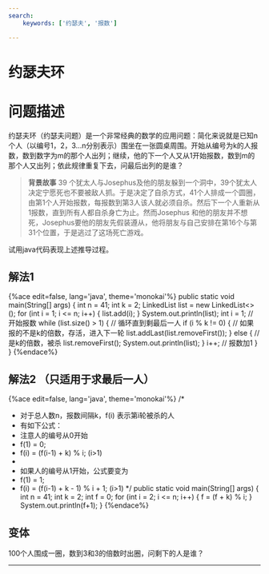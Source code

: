 ```yaml
---
search:
    keywords: ['约瑟夫', '报数']

---
```



# 约瑟夫环

# 问题描述
约瑟夫环（约瑟夫问题）是一个非常经典的数学的应用问题：简化来说就是已知n个人（以编号1，2，3...n分别表示）围坐在一张圆桌周围。开始从编号为k的人报数，数到数字为m的那个人出列；继续，他的下一个人又从1开始报数，数到m的那个人又出列；依此规律重复下去，问最后出列的是谁？

> **背景故事**
39 个犹太人与Josephus及他的朋友躲到一个洞中，39个犹太人决定宁愿死也不要被敌人抓。于是决定了自杀方式，41个人排成一个圆圈，由第1个人开始报数，每报数到第3人该人就必须自杀。然后下一个人重新从1报数，直到所有人都自杀身亡为止。然而Josephus 和他的朋友并不想死，Josephus要他的朋友先假装遵从，他将朋友与自己安排在第16个与第31个位置，于是逃过了这场死亡游戏。

试用java代码表现上述推导过程。

## 解法1

{%ace edit=false, lang='java', theme='monokai'%}
public static void main(String[] args) {
  int n = 41;
  int k = 2;
  LinkedList<Integer> list = new LinkedList<>();
  for (int i = 1; i <= n; i++) {
    list.add(i);
  }
  System.out.println(list);
  int i = 1; // 开始报数
  while (list.size() > 1) { // 循环直到剩最后一人
    if (i % k != 0) { // 如果报的不是k的倍数，存活，进入下一轮
      list.addLast(list.removeFirst());
    } else { // 是k的倍数，被杀
      list.removeFirst();
      System.out.println(list);
    }
    i++; // 报数加1
  }
}
{%endace%}

## 解法2 （只适用于求最后一人）

{%ace edit=false, lang='java', theme='monokai'%}
/*
 * 对于总人数n，报数间隔k，f(i) 表示第i轮被杀的人
 * 有如下公式：
 * 注意人的编号从0开始
 * f(1) = 0; 
 * f(i) = (f(i-1) + k) % i; (i>1)
 * 
 * 如果人的编号从1开始，公式要变为
 * f(1) = 1; 
 * f(i) = (f(i-1) + k - 1) % i + 1; (i>1)
 */
public static void main(String[] args) {
  int n = 41;
  int k = 2;
  int f = 0;
  for (int i = 2; i <= n; i++) {
    f = (f + k) % i;
  }
  System.out.println(f+1);
}
{%endace%}

## 变体
100个人围成一圈，数到3和3的倍数时出圈，问剩下的人是谁？



---


